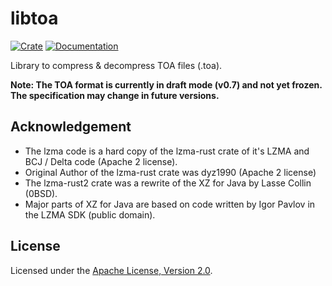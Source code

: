 # libtoa

[![Crate](https://img.shields.io/crates/v/libtoa.svg)](https://crates.io/crates/libtoa)
[![Documentation](https://docs.rs/libtoa/badge.svg)](https://docs.rs/libtoa)

Library to compress & decompress TOA files (.toa).

**Note: The TOA format is currently in draft mode (v0.7) and not yet frozen. The specification may change in future
versions.**

## Acknowledgement

- The lzma code is a hard copy of the lzma-rust crate of it's LZMA and BCJ / Delta code (Apache 2 license).
- Original Author of the lzma-rust crate was dyz1990 (Apache 2 license)
- The lzma-rust2 crate was a rewrite of the XZ for Java by Lasse Collin (0BSD).
- Major parts of XZ for Java are based on code written by Igor Pavlov in the LZMA SDK (public domain).

## License

Licensed under the [Apache License, Version 2.0](https://www.apache.org/licenses/LICENSE-2.0).
